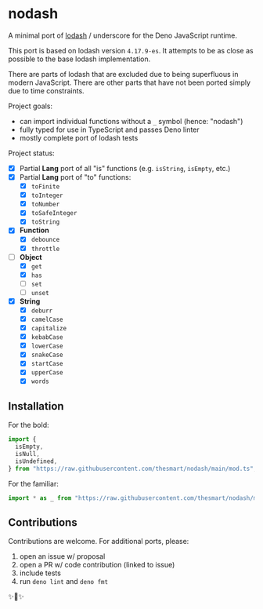 # nodash

A minimal port of [lodash](https://lodash.com/) / underscore for the Deno
JavaScript runtime.

This port is based on lodash version `4.17.9-es`. It attempts to be as close as
possible to the base lodash implementation.

There are parts of lodash that are excluded due to being superfluous in modern
JavaScript. There are other parts that have not been ported simply due to time
constraints.

Project goals:

- can import individual functions without a `_` symbol (hence: "nodash")
- fully typed for use in TypeScript and passes Deno linter
- mostly complete port of lodash tests

Project status:

- [x] Partial **Lang** port of all "is" functions (e.g. `isString`, `isEmpty`,
  etc.)
- [x] Partial **Lang** port of "to" functions:
  - [x] `toFinite`
  - [x] `toInteger`
  - [x] `toNumber`
  - [x] `toSafeInteger`
  - [x] `toString`
- [x] **Function**
  - [x] `debounce`
  - [x] `throttle`
- [ ] **Object**
  - [x] `get`
  - [x] `has`
  - [ ] `set`
  - [ ] `unset`
- [x] **String**
  - [x] `deburr`
  - [x] `camelCase`
  - [x] `capitalize`
  - [x] `kebabCase`
  - [x] `lowerCase`
  - [x] `snakeCase`
  - [x] `startCase`
  - [x] `upperCase`
  - [x] `words`

## Installation

For the bold:

```js
import {
  isEmpty,
  isNull,
  isUndefined,
} from "https://raw.githubusercontent.com/thesmart/nodash/main/mod.ts";
```

For the familiar:

```js
import * as _ from "https://raw.githubusercontent.com/thesmart/nodash/main/mod.ts";
```

## Contributions

Contributions are welcome. For additional ports, please:

1. open an issue w/ proposal
2. open a PR w/ code contribution (linked to issue)
3. include tests
4. run `deno lint` and `deno fmt`

✨💎✨
